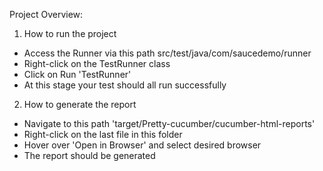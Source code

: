 Project Overview:

1) How to run the project
- Access the Runner via this path src/test/java/com/saucedemo/runner
- Right-click on the TestRunner class
- Click on Run 'TestRunner'
- At this stage your test should all run successfully

2) How to generate the report
- Navigate to this path 'target/Pretty-cucumber/cucumber-html-reports'
- Right-click on the last file in this folder
- Hover over 'Open in Browser' and select desired browser
- The report should be generated